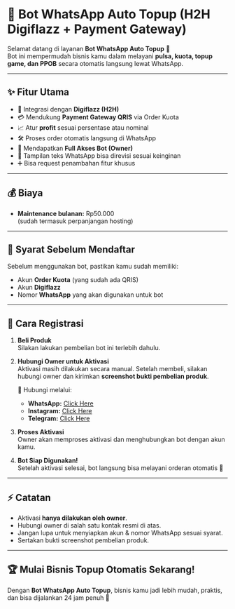 # 🚀 Bot WhatsApp Auto Topup (H2H Digiflazz + Payment Gateway)

Selamat datang di layanan **Bot WhatsApp Auto Topup** 🎉  
Bot ini mempermudah bisnis kamu dalam melayani **pulsa, kuota, topup game, dan PPOB** secara otomatis langsung lewat WhatsApp.  

---

## ✨ Fitur Utama
- 🔗 Integrasi dengan **Digiflazz (H2H)**  
- 💳 Mendukung **Payment Gateway QRIS** via Order Kuota  
- 📈 Atur **profit** sesuai persentase atau nominal  
- 🛠️ Proses order otomatis langsung di WhatsApp  
- 👑 Mendapatkan **Full Akses Bot (Owner)**  
- 🎨 Tampilan teks WhatsApp bisa direvisi sesuai keinginan  
- ➕ Bisa request penambahan fitur khusus  

---

## 💰 Biaya
- **Maintenance bulanan:** Rp50.000  
  (sudah termasuk perpanjangan hosting)  

---

## 📌 Syarat Sebelum Mendaftar
Sebelum menggunakan bot, pastikan kamu sudah memiliki:  
- Akun **Order Kuota** (yang sudah ada QRIS)  
- Akun **Digiflazz**  
- Nomor **WhatsApp** yang akan digunakan untuk bot  

---

## 📝 Cara Registrasi

1. **Beli Produk**  
   Silakan lakukan pembelian bot ini terlebih dahulu.  

2. **Hubungi Owner untuk Aktivasi**  
   Aktivasi masih dilakukan secara manual. Setelah membeli, silakan hubungi owner dan kirimkan **screenshot bukti pembelian produk**.  

   📲 Hubungi melalui:  
   - **WhatsApp:** [Click Here](https://wa.me/6288999399939)  
   - **Instagram:** [Click Here](https://instagram.com/wow_fattahillah)  
   - **Telegram:** [Click Here](https://t.me/feliceite)  

3. **Proses Aktivasi**  
   Owner akan memproses aktivasi dan menghubungkan bot dengan akun kamu.  

4. **Bot Siap Digunakan!**  
   Setelah aktivasi selesai, bot langsung bisa melayani orderan otomatis 🚀  

---

## ⚡ Catatan
- Aktivasi **hanya dilakukan oleh owner**.  
- Hubungi owner di salah satu kontak resmi di atas.  
- Jangan lupa untuk menyiapkan akun & nomor WhatsApp sesuai syarat.  
- Sertakan bukti screenshot pembelian produk.

---

## 🏆 Mulai Bisnis Topup Otomatis Sekarang!
Dengan **Bot WhatsApp Auto Topup**, bisnis kamu jadi lebih mudah, praktis, dan bisa dijalankan 24 jam penuh 🚀  

